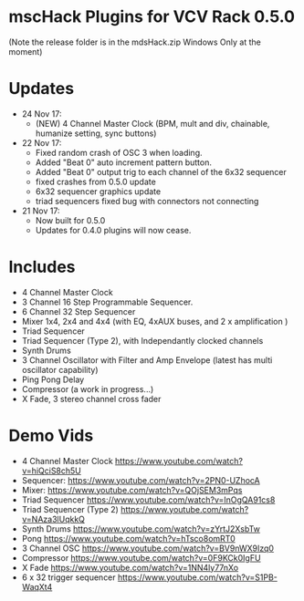 # mscHack Plugins for VCV Rack 0.5.0

(Note the release folder is in the mdsHack.zip Windows Only at the moment)

# Updates
- 24 Nov 17:
	- (NEW) 4 Channel Master Clock (BPM, mult and div, chainable, humanize setting, sync buttons)
- 22 Nov 17:
	- Fixed random crash of OSC 3 when loading.
	- Added "Beat 0" auto increment pattern button.
	- Added "Beat 0" output trig to each channel of the 6x32 sequencer
	- fixed crashes from 0.5.0 update
	- 6x32 sequencer graphics update
	- triad sequencers fixed bug with connectors not connecting 
- 21 Nov 17:
	- Now built for 0.5.0
	- Updates for 0.4.0 plugins will now cease.

# Includes
- 4 Channel Master Clock
- 3 Channel 16 Step Programmable Sequencer.
- 6 Channel 32 Step Sequencer
- Mixer 1x4, 2x4 and 4x4 (with EQ, 4xAUX buses, and 2 x amplification )
- Triad Sequencer
- Triad Sequencer (Type 2), with Independantly clocked channels
- Synth Drums
- 3 Channel Oscillator with Filter and Amp Envelope (latest has multi oscillator capability)
- Ping Pong Delay
- Compressor (a work in progress...)
- X Fade, 3 stereo channel cross fader

# Demo Vids
- 4 Channel Master Clock https://www.youtube.com/watch?v=hiQciS8ch5U
- Sequencer: https://www.youtube.com/watch?v=2PN0-UZhocA
- Mixer: https://www.youtube.com/watch?v=QOjSEM3mPqs
- Triad Sequencer https://www.youtube.com/watch?v=InOgQA91cs8
- Triad Sequencer (Type 2) https://www.youtube.com/watch?v=NAza3lUqkkQ 
- Synth Drums https://www.youtube.com/watch?v=zYrtJ2XsbTw
- Pong https://www.youtube.com/watch?v=hTsco8omRT0
- 3 Channel OSC https://www.youtube.com/watch?v=BV9nWX9Izq0
- Compressor https://www.youtube.com/watch?v=0F9KCk0IgFU
- X Fade https://www.youtube.com/watch?v=1NN4ly77nXo
- 6 x 32 trigger sequencer https://www.youtube.com/watch?v=S1PB-WaqXt4
